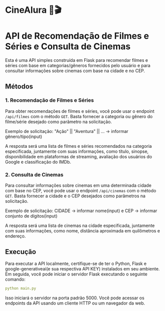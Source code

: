 # CineAlura 🎥​🎬

# API de Recomendação de Filmes e Séries e Consulta de Cinemas

Esta é uma API simples construída em Flask para recomendar filmes e séries com base em categorias/gêneros fornecidos pelo usuário e para consultar informações sobre cinemas com base na cidade e no CEP.

## Métodos

### 1. Recomendação de Filmes e Séries

Para obter recomendações de filmes e séries, você pode usar o endpoint `/api/filmes` com o método `GET`. Basta fornecer a categoria ou gênero do filme/série desejado como parâmetro na solicitação.

Exemplo de solicitação: "Ação" || "Aventura" || ...  -> informar gênero/tipo(input) 

A resposta será uma lista de filmes e séries recomendados na categoria especificada, juntamente com suas informações, como título, sinopse, disponibilidade em plataformas de streaming, avaliação dos usuários do Google e classificação do IMDb.

### 2. Consulta de Cinemas

Para consultar informações sobre cinemas em uma determinada cidade com base no CEP, você pode usar o endpoint `/api/cinemas` com o método `GET`. Basta fornecer a cidade e o CEP desejados como parâmetros na solicitação.

Exemplo de solicitação: CIDADE -> informar nome(input) e CEP -> informar conjunto de dígitos(input) 


A resposta será uma lista de cinemas na cidade especificada, juntamente com suas informações, como nome, distância aproximada em quilômetros e endereço.

## Execução

Para executar a API localmente, certifique-se de ter o Python, Flask e google-generativeai(e sua respectiva API KEY) instalados em seu ambiente. Em seguida, você pode iniciar o servidor Flask executando o seguinte comando:
```yml
python main.py
```


Isso iniciará o servidor na porta padrão 5000. Você pode acessar os endpoints da API usando um cliente HTTP ou um navegador da web.




